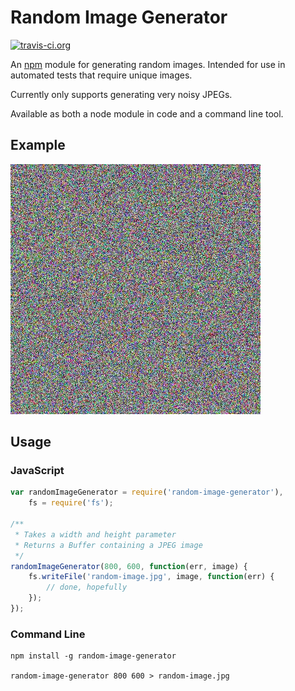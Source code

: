 # Random Image Generator

[![travis-ci.org](https://travis-ci.org/davidpadbury/random-image-generator.svg?branch=master)](https://travis-ci.org/davidpadbury/random-image-generator)

An [npm](http://npmjs.org) module for generating random images. Intended for use in automated tests that require unique images.

Currently only supports generating very noisy JPEGs.

Available as both a node module in code and a command line tool.

## Example

![Example Random Image](doc/example.jpg)

## Usage

### JavaScript

```javascript
var randomImageGenerator = require('random-image-generator'),
    fs = require('fs');

/**
 * Takes a width and height parameter
 * Returns a Buffer containing a JPEG image
 */
randomImageGenerator(800, 600, function(err, image) {
    fs.writeFile('random-image.jpg', image, function(err) {
        // done, hopefully
    });
});
```

### Command Line

```
npm install -g random-image-generator

random-image-generator 800 600 > random-image.jpg
```
